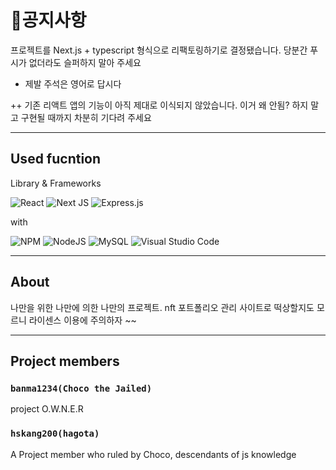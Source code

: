 # 🍎공지사항

프로젝트를 Next.js + typescript 형식으로 리팩토링하기로 결정됐습니다. 당분간 푸시가 없더라도 슬퍼하지 말아 주세요

+ 제발 주석은 영어로 답시다

++ 기존 리액트 앱의 기능이 아직 제대로 이식되지 않았습니다. 이거 왜 안됨? 하지 말고 구현될 때까지 차분히 기다려 주세요

<hr/>

## Used fucntion
Library & Frameworks

![React](https://img.shields.io/badge/react-%2320232a.svg?style=for-the-badge&logo=react&logoColor=%2361DAFB)
![Next JS](https://img.shields.io/badge/Next-black?style=for-the-badge&logo=next.js&logoColor=white)
![Express.js](https://img.shields.io/badge/express.js-%23404d59.svg?style=for-the-badge&logo=express&logoColor=%2361DAFB)

with

![NPM](https://img.shields.io/badge/NPM-%23000000.svg?style=for-the-badge&logo=npm&logoColor=white)
![NodeJS](https://img.shields.io/badge/node.js-6DA55F?style=for-the-badge&logo=node.js&logoColor=white)
![MySQL](https://img.shields.io/badge/mysql-%2300f.svg?style=for-the-badge&logo=mysql&logoColor=white)
![Visual Studio Code](https://img.shields.io/badge/Visual%20Studio%20Code-0078d7.svg?style=for-the-badge&logo=visual-studio-code&logoColor=white)


<hr/>


## About

나만을 위한 나만에 의한 나만의 프로젝트. nft 포트폴리오 관리 사이트로 떡상할지도 모르니 라이센스 이용에 주의하자 ~~

<hr/>

## Project members

### `banma1234(Choco the Jailed)`

project O.W.N.E.R

### `hskang200(hagota)`

A Project member who ruled by Choco, descendants of js knowledge
